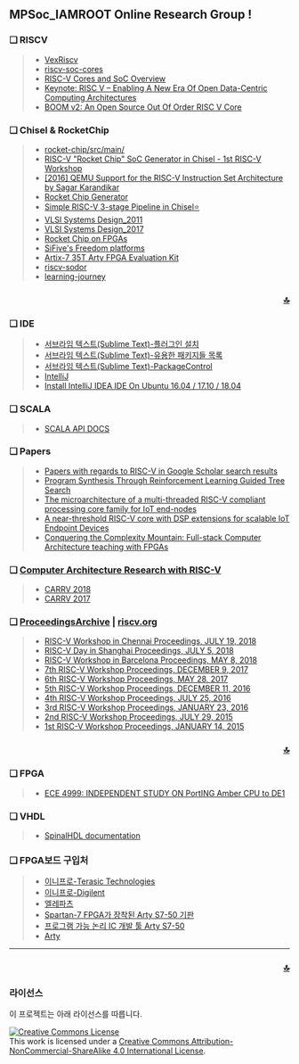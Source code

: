 <h2 id="top">
MPSoc_IAMROOT Online Research Group !
</h2>


### ❏ RISCV
> * [VexRiscv](https://github.com/SpinalHDL/VexRiscv)
> * [riscv-soc-cores](https://github.com/open-design/riscv-soc-cores)
> * [RISC-V Cores and SoC Overview](https://riscv.org/risc-v-cores/)
> * [Keynote: RISC V – Enabling A New Era Of Open Data-Centric Computing Architectures](https://www.youtube.com/watch?v=ATZls4lbwmM)
> * [BOOM v2: An Open Source Out Of Order RISC V Core](https://www.youtube.com/watch?v=toc2GxL4RyA)

### ❏ Chisel & RocketChip
> * [rocket-chip/src/main/](https://github.com/freechipsproject/rocket-chip/tree/master/src/main)
> * [RISC-V "Rocket Chip" SoC Generator in Chisel - 1st RISC-V Workshop](https://www.youtube.com/watch?v=Ir3h3qWcNlg)
> * [[2016] QEMU Support for the RISC-V Instruction Set Architecture by Sagar Karandikar](https://www.youtube.com/watch?v=b5g8u3GA-lo)
> * [Rocket Chip Generator](https://github.com/freechipsproject/rocket-chip)
> * [Simple RISC-V 3-stage Pipeline in Chisel⭐](https://github.com/ucb-bar/riscv-mini)
> * [VLSI Systems Design_2011](http://www-inst.eecs.berkeley.edu/~cs250/fa11/)
> * [VLSI Systems Design_2017](http://www-inst.eecs.berkeley.edu/~cs250/sp17/)
> * [Rocket Chip on FPGAs](https://github.com/ucb-bar/fpga-zynq/blob/master/README.md)
> * [SiFive's Freedom platforms](https://github.com/sifive/freedom)
> * [Artix-7 35T Arty FPGA Evaluation Kit](https://www.xilinx.com/products/boards-and-kits/arty.html)
> * [riscv-sodor](https://github.com/librecores/riscv-sodor)
> * [learning-journey](https://github.com/Intensivate/learning-journey) 

### **<div align="right" size='11'>[🔝](#top)</div>**

### ❏ IDE
> * [서브라임 텍스트(Sublime Text)-플러그인 설치](http://webdir.tistory.com/396)
> * [서브라임 텍스트(Sublime Text)-유용한 패키지들 목록](https://opentutorials.org/module/2251/12791)
> * [서브라임 텍스트(Sublime Text)-PackageControl](https://packagecontrol.io/)
> * [IntelliJ](https://www.jetbrains.com/idea/download/#section=linux)
> * [Install IntelliJ IDEA IDE On Ubuntu 16.04 / 17.10 / 18.04](https://websiteforstudents.com/install-intellij-idea-ide-on-ubuntu-16-04-17-10-18-04/)

### ❏ SCALA
> * [SCALA API DOCS](https://docs.scala-lang.org/api/all.html)

### ❏ Papers
> * [Papers with regards to RISC-V in Google Scholar  search results ](https://scholar.google.co.kr/scholar?hl=ko&newwindow=1&as_sdt=0%2C5&q=risc-v&btnG=)
> * [Program Synthesis Through Reinforcement Learning Guided Tree Search](https://arxiv.org/abs/1806.02932)
> * [The microarchitecture of a multi-threaded RISC-V compliant processing core family for IoT end-nodes](https://arxiv.org/abs/1712.04902)
> * [A near-threshold RISC-V core with DSP extensions for scalable IoT Endpoint Devices](https://arxiv.org/abs/1608.08376)
> * [Conquering the Complexity Mountain: Full-stack
Computer Architecture teaching with FPGAs](https://www.cl.cam.ac.uk/~atm26/pubs/markettos-ewme-2016.pdf)

### ❏ [Computer Architecture Research with RISC-V](https://carrv.github.io/) 
> * [CARRV 2018](https://carrv.github.io/)
> * [CARRV 2017](https://carrv.github.io/2017/)

### ❏ [ProceedingsArchive](https://riscv.org/category/workshops/proceedings/) | [riscv.org](https://riscv.org/)
> * [RISC-V Workshop in Chennai Proceedings, JULY 19, 2018](https://riscv.org/2018/07/risc-v-workshop-in-chennai-proceedings/)
> * [RISC-V Day in Shanghai Proceedings, JULY 5, 2018](https://riscv.org/2018/07/shanghai-proceedings/)
> * [RISC-V Workshop in Barcelona Proceedings, MAY 8, 2018](https://riscv.org/2018/05/risc-v-workshop-in-barcelona-proceedings/)
> * [7th RISC-V Workshop Proceedings, DECEMBER 9, 2017](https://riscv.org/2017/12/7th-risc-v-workshop-proceedings/)
> * [6th RISC-V Workshop Proceedings, MAY 28, 2017](https://riscv.org/2017/05/6th-risc-v-workshop-proceedings/)
> * [5th RISC-V Workshop Proceedings, DECEMBER 11, 2016](https://riscv.org/2016/12/5th-risc-v-workshop-proceedings/)
> * [4th RISC-V Workshop Proceedings, JULY 25, 2016](https://riscv.org/2016/07/4th-risc-v-workshop-proceedings/)
> * [3rd RISC-V Workshop Proceedings, JANUARY 23, 2016](https://riscv.org/2016/01/3rd-risc-v-workshop/)
> * [2nd RISC-V Workshop Proceedings, JULY 29, 2015](https://riscv.org/2015/07/2nd-risc-v-workshop/)
> * [1st RISC-V Workshop Proceedings, JANUARY 14, 2015](https://riscv.org/2015/01/1st-risc-v-workshop-bootcamp/)
### **<div align="right" size='11'>[🔝](#top)</div>**
### ❏ FPGA
> * [ECE 4999: INDEPENDENT STUDY ON PortING Amber CPU to DE1](https://people.ece.cornell.edu/land/courses/eceprojectsland/STUDENTPROJ/2016to2017/md874/Report_draft.pdf)

### ❏ VHDL
> * [SpinalHDL documentation](https://spinalhdl.github.io/SpinalDoc/spinal/lib/riscv/)

### ❏ FPGA보드 구입처
> * [이니프로-Terasic Technologies](http://www.inipro.net/goods/goods_list.php?cateCd=006001)
> * [이니프로-Digilent](http://www.inipro.net/goods/goods_list.php?page=2&cateCd=025001)
> * [엘레파츠](https://www.eleparts.co.kr/goods/catalog?code=001700310011&search_text=cyclone)
> * [Spartan-7 FPGA가 장착된 Arty S7-50 기판](https://www.digikey.kr/ko/product-highlight/d/digilent/arty-s7-50-board-with-spartan-7-fpga)
> * [프로그램 가능 논리 IC 개발 툴 Arty S7-50](https://www.eleparts.co.kr/goods/view?no=5982349)
> * [Arty](https://reference.digilentinc.com/reference/programmable-logic/arty/start)

---
### **<div align="right" size='11'>[🔝](#top)</div>**

### 라이선스
이 프로젝트는 아래 라이선스를 따릅니다.

<a rel="license" href="http://creativecommons.org/licenses/by-nc-sa/4.0/"><img alt="Creative Commons License" style="border-width:0" src="https://i.creativecommons.org/l/by-nc-sa/4.0/88x31.png" /></a><br />This work is licensed under a <a rel="license" href="http://creativecommons.org/licenses/by-nc-sa/4.0/">Creative Commons Attribution-NonCommercial-ShareAlike 4.0 International License</a>.
